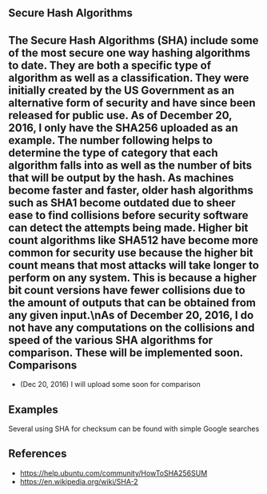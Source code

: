 Secure Hash Algorithms
--
The Secure Hash Algorithms (SHA) include some of the most secure one way hashing algorithms to date.  They are both a specific type of algorithm as well as a classification.  They were initially created by the US Government as an alternative form of security and have since been released for public use.  As of December 20, 2016, I only have the SHA256 uploaded as an example.  The number following helps to determine the type of category that each algorithm falls into as well as the number of bits that will be output by the hash.  As machines become faster and faster, older hash algorithms such as SHA1 become outdated due to sheer ease to find collisions before security software can detect the attempts being made.  Higher bit count algorithms like SHA512 have become more common for security use because the higher bit count means that most attacks will take longer to perform on any system.   This is because a higher bit count versions have fewer collisions due to the amount of outputs that can be obtained from any given input.\nAs of December 20, 2016, I do not have any computations on the collisions and speed of the various SHA algorithms for comparison.  These will be implemented soon.
Comparisons
--
- (Dec 20, 2016) I will upload some soon for comparison

Examples
--
Several using SHA for checksum can be found with simple Google searches

References
--
- https://help.ubuntu.com/community/HowToSHA256SUM
- https://en.wikipedia.org/wiki/SHA-2
